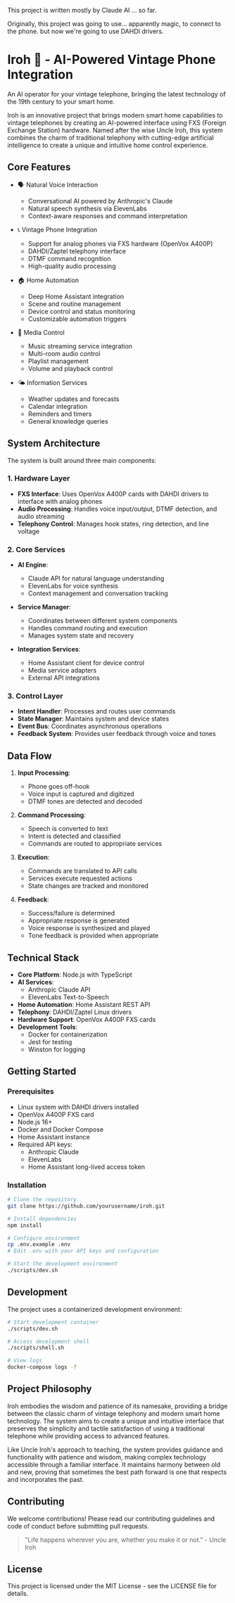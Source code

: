 
This project is written mostly by Claude AI ... so far.

Originally, this project was going to use... apparently magic, to connect to the phone. but now we're going to use DAHDI drivers.

# Iroh 🍵 - AI-Powered Vintage Phone Integration

An AI operator for your vintage telephone, bringing the latest technology of the 19th century to your smart home.


Iroh is an innovative project that brings modern smart home capabilities to vintage telephones by creating an AI-powered interface using FXS (Foreign Exchange Station) hardware. Named after the wise Uncle Iroh, this system combines the charm of traditional telephony with cutting-edge artificial intelligence to create a unique and intuitive home control experience.

## Core Features

- 🗣️ Natural Voice Interaction
  - Conversational AI powered by Anthropic's Claude
  - Natural speech synthesis via ElevenLabs
  - Context-aware responses and command interpretation

- 📞 Vintage Phone Integration
  - Support for analog phones via FXS hardware (OpenVox A400P)
  - DAHDI/Zaptel telephony interface
  - DTMF command recognition
  - High-quality audio processing

- 🏠 Home Automation
  - Deep Home Assistant integration
  - Scene and routine management
  - Device control and status monitoring
  - Customizable automation triggers

- 🎵 Media Control
  - Music streaming service integration
  - Multi-room audio control
  - Playlist management
  - Volume and playback control

- 🌤️ Information Services
  - Weather updates and forecasts
  - Calendar integration
  - Reminders and timers
  - General knowledge queries

## System Architecture

The system is built around three main components:

### 1. Hardware Layer
- **FXS Interface**: Uses OpenVox A400P cards with DAHDI drivers to interface with analog phones
- **Audio Processing**: Handles voice input/output, DTMF detection, and audio streaming
- **Telephony Control**: Manages hook states, ring detection, and line voltage

### 2. Core Services
- **AI Engine**: 
  - Claude API for natural language understanding
  - ElevenLabs for voice synthesis
  - Context management and conversation tracking
  
- **Service Manager**:
  - Coordinates between different system components
  - Handles command routing and execution
  - Manages system state and recovery

- **Integration Services**:
  - Home Assistant client for device control
  - Media service adapters
  - External API integrations

### 3. Control Layer
- **Intent Handler**: Processes and routes user commands
- **State Manager**: Maintains system and device states
- **Event Bus**: Coordinates asynchronous operations
- **Feedback System**: Provides user feedback through voice and tones

## Data Flow

1. **Input Processing**:
   - Phone goes off-hook
   - Voice input is captured and digitized
   - DTMF tones are detected and decoded

2. **Command Processing**:
   - Speech is converted to text
   - Intent is detected and classified
   - Commands are routed to appropriate services

3. **Execution**:
   - Commands are translated to API calls
   - Services execute requested actions
   - State changes are tracked and monitored

4. **Feedback**:
   - Success/failure is determined
   - Appropriate response is generated
   - Voice response is synthesized and played
   - Tone feedback is provided when appropriate

## Technical Stack

- **Core Platform**: Node.js with TypeScript
- **AI Services**: 
  - Anthropic Claude API
  - ElevenLabs Text-to-Speech
- **Home Automation**: Home Assistant REST API
- **Telephony**: DAHDI/Zaptel Linux drivers
- **Hardware Support**: OpenVox A400P FXS cards
- **Development Tools**:
  - Docker for containerization
  - Jest for testing
  - Winston for logging

## Getting Started

### Prerequisites
- Linux system with DAHDI drivers installed
- OpenVox A400P FXS card
- Node.js 16+
- Docker and Docker Compose
- Home Assistant instance
- Required API keys:
  - Anthropic Claude
  - ElevenLabs
  - Home Assistant long-lived access token

### Installation

```bash
# Clone the repository
git clone https://github.com/yourusername/iroh.git

# Install dependencies
npm install

# Configure environment
cp .env.example .env
# Edit .env with your API keys and configuration

# Start the development environment
./scripts/dev.sh
```

## Development

The project uses a containerized development environment:

```bash
# Start development container
./scripts/dev.sh

# Access development shell
./scripts/shell.sh

# View logs
docker-compose logs -f
```

## Project Philosophy

Iroh embodies the wisdom and patience of its namesake, providing a bridge between the classic charm of vintage telephony and modern smart home technology. The system aims to create a unique and intuitive interface that preserves the simplicity and tactile satisfaction of using a traditional telephone while providing access to advanced features.

Like Uncle Iroh's approach to teaching, the system provides guidance and functionality with patience and wisdom, making complex technology accessible through a familiar interface. It maintains harmony between old and new, proving that sometimes the best path forward is one that respects and incorporates the past.

## Contributing

We welcome contributions! Please read our contributing guidelines and code of conduct before submitting pull requests.

> "Life happens wherever you are, whether you make it or not." - Uncle Iroh

## License

This project is licensed under the MIT License - see the LICENSE file for details.